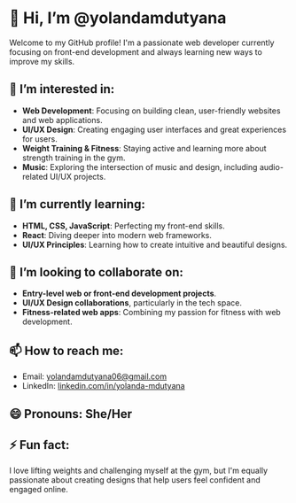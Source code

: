# 👋 Hi, I’m @yolandamdutyana

Welcome to my GitHub profile! I'm a passionate web developer currently focusing on front-end development and always learning new ways to improve my skills.

## 👀 I’m interested in:
- **Web Development**: Focusing on building clean, user-friendly websites and web applications.
- **UI/UX Design**: Creating engaging user interfaces and great experiences for users.
- **Weight Training & Fitness**: Staying active and learning more about strength training in the gym.
- **Music**: Exploring the intersection of music and design, including audio-related UI/UX projects.

## 🌱 I’m currently learning:
- **HTML, CSS, JavaScript**: Perfecting my front-end skills.
- **React**: Diving deeper into modern web frameworks.
- **UI/UX Principles**: Learning how to create intuitive and beautiful designs.

## 💞️ I’m looking to collaborate on:
- **Entry-level web or front-end development projects**.
- **UI/UX Design collaborations**, particularly in the tech space.
- **Fitness-related web apps**: Combining my passion for fitness with web development.

## 📫 How to reach me:
- Email: yolandamdutyana06@gmail.com
- LinkedIn: [linkedin.com/in/yolanda-mdutyana](#)

## 😄 Pronouns: She/Her

## ⚡ Fun fact:
I love lifting weights and challenging myself at the gym, but I'm equally passionate about creating designs that help users feel confident and engaged online.

<!---
yolandamdutyana/yolandamdutyana is a ✨ special ✨ repository because its `README.md` (this file) appears on your GitHub profile.
You can click the Preview link to take a look at your changes.
--->
